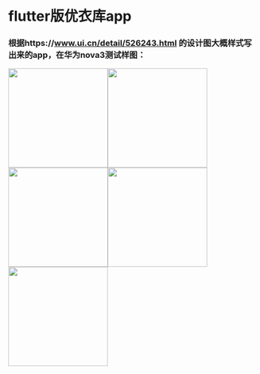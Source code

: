 # flutter版优衣库app
### 根据https://www.ui.cn/detail/526243.html 的设计图大概样式写出来的app，在华为nova3测试样图：
<img src="http://vue-upyun.test.upcdn.net/uniqloimg/home.jpg" width="200"><img src="http://vue-upyun.test.upcdn.net/uniqloimg/store.jpg" width="200"><img src="http://vue-upyun.test.upcdn.net/uniqloimg/cart.jpg" width="200"><img src="http://vue-upyun.test.upcdn.net/uniqloimg/detail.jpg" width="200"><img src="http://vue-upyun.test.upcdn.net/uniqloimg/user.jpg" width="200">